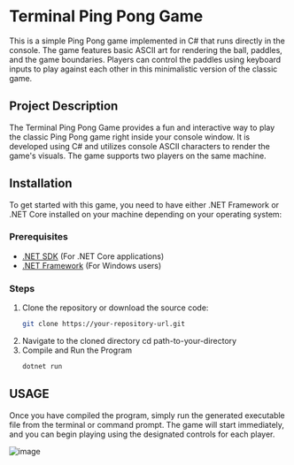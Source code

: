 # Terminal Ping Pong Game

This is a simple Ping Pong game implemented in C# that runs directly in the console. The game features basic ASCII art for rendering the ball, paddles, and the game boundaries. Players can control the paddles using keyboard inputs to play against each other in this minimalistic version of the classic game.

## Project Description

The Terminal Ping Pong Game provides a fun and interactive way to play the classic Ping Pong game right inside your console window. It is developed using C# and utilizes console ASCII characters to render the game's visuals. The game supports two players on the same machine.

## Installation

To get started with this game, you need to have either .NET Framework or .NET Core installed on your machine depending on your operating system:

### Prerequisites

- [.NET SDK](https://dotnet.microsoft.com/download) (For .NET Core applications)
- [.NET Framework](https://dotnet.microsoft.com/download/dotnet-framework) (For Windows users)

### Steps

1. Clone the repository or download the source code:
   ```bash
   git clone https://your-repository-url.git
2. Navigate to the cloned directory
   cd path-to-your-directory
3. Compile and Run the Program
   ```bash
   dotnet run

## USAGE
Once you have compiled the program, simply run the generated executable file from the terminal or command prompt. The game will start immediately, and you can begin playing using the designated controls for each player.

![image](https://github.com/user-attachments/assets/75e6207c-a37b-43e6-8936-a98c3f30359a)
